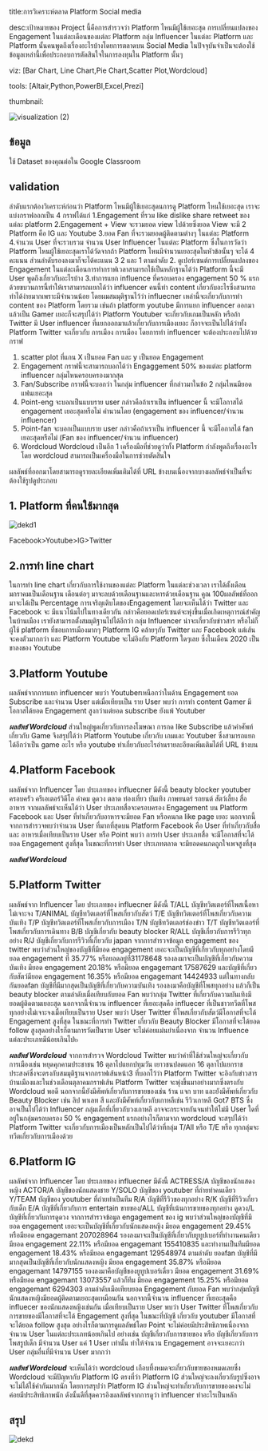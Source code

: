 title:การวิเคราะห์ตลาด Platform Social media

desc:เป้าหมายของ Project นี้คือการสำรวจว่า Platform ไหนมีผู้ใช้เยอะสุด การเปลี่ยนแปลงของ Engagement ในแต่ละเดือนของแต่ละ Platform กลุ่ม Influencer ในแต่ละ Platform และ Platform นั้นคนพูดถึงเรื่องอะไรบ้างโดยการตลาดบน Social Media ในปัจจุบันจำเป็นจะต้องใช้ข้อมูลเหล่านี้เพื่อประกอบการตัดสินใจในการลงทุนใน Platform นั้นๆ

viz: [Bar Chart, Line Chart,Pie Chart,Scatter Plot,Wordcloud]

tools: [Altair,Python,PowerBI,Excel,Prezi]

thumbnail:

![visualization (2)](https://user-images.githubusercontent.com/83722061/117236122-4bf79480-ae52-11eb-9b88-7ee53474a3f1.png)
## ข้อมูล
ใช้ Dataset ของคุณต่อใน Google Classroom
## validation
ลำดับแรกต้องวิเคราะห์ก่อนว่า Platform ไหนมีผู้ใช้เยอะสุดนการดู Platform ไหนใช้เยอะสุด เราจะแบ่งกราฟออกเป็น 4 กราฟได้แก่ 1.Engagement ที่รวม like dislike share retweet ของแต่ละ platform 2.Engagement + View จะรวมยอด view ไปด้วยซึ่งยอด View จะมี 2 Platform คือ IG และ Youtube 3.ยอด Fan ที่จะรวมยอดผู้ติดตามต่างๆ ในแต่ละ Platform 4.จำนวน User ที่จะรวบรวม จำนวน User Influencer ในแต่ละ Platform
ซึ่งในการวัดว่า Platform ไหนผู้ใช้เยอะสุดเราได้วัดจากถ้า Platform ไหนมีจำนวนเยอะสุดในหัวข้อนั้นๆ จะได้ 4 คะแนน ส่วนลำดับรองลงมาก็จะได้คะแนน 3 2 และ 1 ตามลำดับ 
2. ดูเปอร์เซนต์การเปลี่ยนแปลงของ Engagement ในแต่ละเดือนการทำกราฟเวลาสามารถใช้เป็นหลักฐานได้ว่า Platform นี้จะมี User พูดถึงเกี่ยวกับอะไรบ้าง
3.ทำการแยก influence ที่ครอบครอง engagement 50 % แรก ด้วยขบวนการนี้ทำให้เราสามารถแยกได้ว่า influencer คนนี้ทำ content เกี่ยวกับอะไรซึ่งสามารถทำได้ง่ายมากเพราะมีจำนวนน้อย โดยผมสมมุติฐานไว้ว่า influecner เหล่านี้จะเกี่ยวกับการทำ content ของ Platform โดยรวม
เช่นถ้า platform youtube มีการแยก influencer ออกมาแล้วเป็น Gamer เยอะก็จะสรุปได้ว่า Platform Youtuber จะเกี่ยวกับเกมเป็นหลัก หรือถ้า Twitter มี User influencer ที่แยกออกมาแล้วเกี่ยวกับการเมืองเยอะ ก็อาจจะเป็นไปได้ว่าทั้ง Platform Twitter จะเกี่ยวกับ การเมือง
การเมือง โดยการทำ influencer จะต้องประกอบไปด้วยกราฟ 
1. scatter plot ที่แกน X เป็นยอด Fan และ y เป็นยอด Engagement
2. Engagement กราฟนี้จะสามารถบอกได้ว่า Engaggement 50% ของแต่ละ platform influencer กลุ่มไหนครอบครองมากสุด
3. Fan/Subscribe กราฟนี้จะบอกว่า ในกลุ่ม influencer ที่กล่าวมาในข้อ 2 กลุ่มไหนมียอดแฟนเยอะสุด
4. Point-eng จะบอกเป็นแบบราย user กล่าวคือถ้าเราเป็น influencer นี้ จะมีโอกาสได้ engagement เยอะสุดหรือไม่ คำนวนโดย (engagement ของ influencer/จำนวน influencer)
5. Point-fan จะบอกเป็นแบบราย user กล่าวคือถ้าเราเป็น influencer นี้ จะมีโอกาสได้ fan เยอะสุดหรือไม่ (Fan ของ influencer/จำนวน influencer)
6. Wordcloud Wordcloud เป็นอีก 1 เครื่องมือที่ช่วยดูว่าทั้ง Platform กำลังพูดถึงเรื่องอะไร โดย wordcloud สามารถเป็นเครื่องมือในการช่วยตัดสินใจ

ผลลัพธ์ที่ออกมาโดยสามารถดูรายละเอียดเพิ่มเติมได้ที่ URL ข้างบนเนื่องจากบางผลลัพธ์จำเป็นที่จะต้องใช้รูปดูประกอบ
## 1. Platform ที่คนใช้มากสุด
![dekd1](https://user-images.githubusercontent.com/83722061/117239304-bca1af80-ae58-11eb-901b-1a0129df66aa.PNG)

Facebook>Youtube>IG>Twitter
## 2.การทำ line chart 
ในการทำ line chart เกี่ยวกับการใช้งานของแต่ละ Platform ในแต่ละช่วงเวลา เราได้ตั้งเดือนมกราคมเป็นเดือนฐาน เดือนต่อๆ มาจะลบด้วยเดือนฐานและหารด้วยเดือนฐาน คูณ 100ผลลัพธ์ที่ออกมาจะได้เป็น Percentage การเจริญเติบโตของEngagement โดยจะเห็นได้ว่า Twitter และ Facebook จะ
มีแนวโน้มไปในทางเดียวกัน กล่าวคือยอดเปอร์เซนต์จะพุ่งขึ้นเมื่อเกิดเหตุการณ์สำคัญในบ้านเมือง เรายังสามารถตั้งสมมุติฐานไปได้อีกว่า กลุ่ม Influencer น่าจะเกี่ยวกับข่าวสาร หรือไม่ก็ผู้ใช้ platform ที่ชอบการเมืองมากๆ Platform IG คล้ายๆกับ Twitter และ Facebook แต่เส้นจะคงตัวมากกว่า และ Platform
Youtube จะไม่อิงกับ Platform ใดๆเลย ซึ่งในเดือน 2020 เป็นขาลงของ Youtube
## 3.Platform Youtube
ผลลัพธ์จากการแยก influencer พบว่า Youtuberเหนือกว่าในด้าน Engagement ยอด Subscribe และจำนวน User แต่เมื่อเทียบเป็น ราย User พบว่า การทำ content Gamer มีโอกาสได้ยอด Engagement สูงกว่าแต่ยอด subscribe ยังแพ้ Youtuber

***ผลลัพธ์ Wordcloud*** ส่วนใหญ่พูดเกี่ยวกับการลงโฆษณา การกด like Subscribe แล้วคำศัพท์เกี่ยวกับ Game
จึงสรุปได้ว่า Platform Youtube เกี่ยวกับ เกมและ Youtuber ซึ่งสามารถแยกได้อีกว่าเป็น game อะไร หรือ youtube ทำเกี่ยวกับอะไรอ่านรายละอียดเพิ่มเติมได้ที่ URL ข้างบน
## 4.Platform Facebook
ผลลัพธ์จาก Influencer
โดย ประเภทของ influecner มีดังนี้
beauty blocker
youtuber
ครอบครัว
ครีเอเตอร์วิดีโอ
คำคม
ดูดวง
ตลาด
ท่องเที่ยว
บันเทิง
ภาพยนตร์
รถยนต์
สัตว์เลี้ยง
สื่อ
อาหาร จากผลลัพธ์จะเห็นได้ว่า User ประเภทสื่อจะครอบครอง Engagement บน Platform Facebook และ User ที่ทำเกี่ยวกับอาหารจะมียอด Fan หรือคนกด like page เยอะ นอกจากนี้จากการสำรวจพบว่าจำนวน User ที่มากที่สุดบน Platform 
Facebook คือ User ที่ทำเกี่ยวกับสื่อ และ อาหารเมื่อเทียบเป็นราย User หรือ Point พบว่า การทำ User ประเภทสื่อ จะมีโอกาสที่จะได้ยอด Engagement สูงที่สุด ในขณะที่การทำ User ประเภทตลาด จะมียอดคนกดถูกใจเพจสูงที่สุด

***ผลลัพธ์ Wordcloud***
## 5.Platform Twitter 
ผลลัพธ์จาก Influencer
โดย ประเภทของ influecner มีดังนี้
T/ALL  บัญชีทวิตเตอร์ที่โพสเนื้อหาไม่เจาะจง
T/ANIMAL บัญชีทวิตเตอร์ที่โพสเกี่ยวกับสัตว์
T/E  บัญชีทวิตเตอร์ที่โพสเกี่ยวกับความบันเทิง
T/P  บัญชีทวิตเตอร์ที่โพสเกี่ยวกับการเมือง
T/N  บัญชีทวิตเตอร์ช่องข่าว
T/T  บัญชีทวิตเตอร์ที่โพสเกี่ยวกับการเดินทาง
B/B  บัญชีเกี่ยวกับ beauty blocker
R/ALL บัญชีเกี่ยวกับการรีวิวทุกอย่าง
R/J  บัญชีเกี่ยวกับการรีวิวที่เกี่ยวกับ japan
จากการสำรวจข้อมูล engagement ของ twitter พบว่าส่วนใหญ่ของบัญชีที่มียอด engagement เยอะจะเป็นบัญชีที่เกี่ยวกับทุกอย่างโดยมียอด engagement ที่ 35.77% หรือยอดอยู่ที่31178648 รองลงมาจะเป็นบัญชีที่เกี่ยวกับความบันเทิง มียอด engagement 20.18% หรือมียอด engagemant 17587629 
และบัญชีที่เกี่ยวกับสัตว์มียอด engagement 16.35% หรือมียอด engagemant 14424933 แต่ในทางกลับกันยอดfan บัญชีที่มีมากสุดเป็นบัญชีที่เกี่ยวกับความบันเทิง รองลงมาคือบัญชีที่โพสทุกอย่าง แล้วก็เป็น beauty blocker ตามลำดับเมื่อเทียบกับยอด Fan พบว่ากลุ่ม 
Twitter ที่เกี่ยวกับความบันเทิงมียอดผู้ติดตามเยอะสุด นอกจากนี้จำนวน influencer ที่เยอะสุดคือ influecer ที่เป็นชาวทวีตที่โพสทุกอย่างไม่เจาะจงเมื่อเทียบเป็นราย User พบว่า User Twitter ที่โพสเกี่ยวกับสัตว์มีโอกาสที่จะได้ Engagement สูงที่สุด 
ในขณะที่การทำ Twitter เกี่ยวกับ Beauty Blocker มีโอกาสที่จะได้ยอด follow สูงสุดอย่างไรก็ตามการวัดเป็นราย User จะไม่ค่อยแม่นยำเนื่องจาก จำนวน Influence แต่ละประเภทมีน้อยเกินไป๒

***ผลลัพธ์ Wordcloud*** จากการสำรวจ Wordcloud Twitter พบว่าคำที่ใช้ส่วนใหญ่จะเกี่ยวกับการเมืองเช่น หยุดคุกคามประชาชน 16 ตุลาไปแยกปทุมวัน เยาวชนปลดแอก 16 ตุลาไปแยกราชประสงค์ซึ่งจะตรงกับสมมุติฐานจากกราฟเส้นหน้า3 ที่บอกไว้ว่า Platform Twitter 
จะอิงกับข่าวสารบ้านเมืองและในช่วงเดือนตุลาคมกราฟเส้น Platform Twitter จะพุ่งขึ้นมาอย่างมากซึ่งตรงกับ Wordcloud พอดี นอกจากนี้ยังมีศัพท์เกี่ยวกับการขายของเช่น ร้าน แจก บาท  และยังมีศัพท์เกี่ยวกับ Beauty Blocker เช่น ลิป พาเลท สี และยังมีศัพท์เกี่ยวกับเกาหลีเช่น รีวิวเกาหลี Got7 BTS ซึ่งอาจเป็นไปได้ว่า Influencer 
กลุ่มเล็กที่เกี่ยวกับวงเกาหลี อาจจะกระจายกันจนทำให้ไม่มี User ใดที่อยู่ในกลุ่มครอบครอง 50 % engagement แรกอย่างไรก็ตามจาก wordcloud 
จะสรุปได้ว่า Platform Twitter จะเกี่ยวกับการเมืองเป็นหลักเป็นไปได้ว่าที่กลุ่ม T/All หรือ T/E หรือ ทุกกลุ่มจะทวีตเกี่ยวกับการเมืองด้วย
## 6.Platform IG
ผลลัพธ์จาก Influencer
โดย ประเภทของ influecner มีดังนี้
ACTRESS/A บัญชีของนักแสดงหญิง
ACTOR/A บัญชีของนักแสดงชาย
Y/SOLO บัญชีของ youtuber ที่ถ่ายทำคนเดียว
Y/TEAM บัญชีของ youtuber ที่ถ่ายทำเป็นทีม
R/A บัญชีที่รีวิวของทุกอย่าง
R/K บัญชีที่รีวิวเกี่ยวกับเด็ก
E/A บัญชีที่เกี่ยวกับการ entertain
ขายของ/ALL บัญชีที่เน้นการขายของทุกอย่าง
ดูดวง/L บัญชีที่เกี่ยวกับการดูดวง
จากการสำรวจข้อมูล engagement ของ ig พบว่าส่วนใหญ่ของบัญชีที่มียอด engagement เยอะจะเป็นบัญชีที่เกี่ยวกับนักแสดงหญิง มียอด engagement 29.45% หรือมียอด engagemant 207028964 รองลงมาจะเป็นบัญชีที่เกี่ยวกับยูทูปเบอร์ที่ทำงานคนเดียวมียอด engagement 
22.11% หรือมียอด engagemant 155410835 และทำงานเป็นทีมมียอด engagement 18.43% หรือมียอด engagemant 129548974 ตามลำดับ ยอดfan บัญชีที่มีมากสุดเป็นบัญชีที่เกี่ยวกับนักแสดงหญิง มียอด engagement 35.87% หรือมียอด engagemant 14797155 
รองลงมาคือบัญชีของยูทูปเบอร์เดี่ยว มียอด engagement 31.69% หรือมียอด engagemant 13073557 แล้วก็ทีม มียอด engagement 15.25% หรือมียอด engagemant 6294303 ตามลำดับเมือเทียบยอด Engagement กับยอด Fan พบว่ากลุ่มบัญชีนักแสดงหญิงมียอดผู้ติดตามเยอะสุดเหมือนกัน นอกจากนี้จำนวน influencer ที่เยอะสุดคือ influecer ของนักแสดงหญิงเช่นกัน
เมื่อเทียบเป็นราย User พบว่า User Twitter ที่โพสเกี่ยวกับการขายของมีโอกาสที่จะได้ Engagement สูงที่สุด ในขณะที่บัญชี เกี่ยวกับ youtuber มีโอกาสที่จะได้ยอด follow สูงสุด
อย่างไรก็ตามการดูผลลัพธ์โดย Point จะไม่ค่อยมีประสิทธิภาพเนื่องจากจำนวน User ในแต่ละประเภทน้อยเกินไป อย่างเช่น บัญชีเกี่ยวกับการขายของ หรือ บัญชีเกี่ยวกับการโพสรูปเด็ก มีจำนวน User แค่ 1 User เท่านั้น ทำให้จำนวน Engagement อาจจะเยอะกว่า User กลุ่มอื่นที่มีจำนวน User มากกว่า

***ผลลัพธ์ Wordcloud*** จะเห็นได้ว่า wordcloud เกือบที้งหมดจะเกี่ยวกับขายของหมดเลยซึ่ง Wordcloud จะมีปัญหากับ Platform IG ตรงที่ว่า Platform IG ส่วนใหญ่จะลงเกี่ยวกับรูปซึ่งอาจจะไม่ได้ใช้คำกันมากนัก โดยการสรุปว่า Platform IG ส่วนใหญ่จะทำเกี่ยวกับการขายของคงจะไม่ค่อยมีประสิทธิภาพนัก ดังนั้นดีที่สุดควรอิงผลลัพธ์จากการดูว่า influencer ทำอะไรเป็นหลัก
## สรุป
![dekd](https://user-images.githubusercontent.com/83722061/117236291-9bd65b80-ae52-11eb-9172-d83ee38bc07e.PNG)

